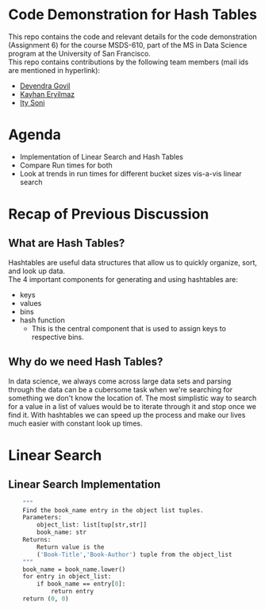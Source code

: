 # Code Demonstration for Hash Tables
This repo contains the code and relevant details for the code demonstration (Assignment 6) for the course MSDS-610, part of the MS in Data Science program at the University of San Francisco.  
This repo contains contributions by the following team members (mail ids are mentioned in hyperlink):
- [Devendra Govil](mailto:dgovil@dons.usfca.edu)
- [Kayhan Eryilmaz](mailto:kkeryilmaz@dons.usfca.edu)
- [Ity Soni](mailto:isoni@dons.usfca.edu)

# Agenda
- Implementation of Linear Search and Hash Tables
- Compare Run times for both
- Look at trends in run times for different bucket sizes vis-a-vis linear search

# Recap of Previous Discussion
## What are Hash Tables?
Hashtables are useful data structures that allow us to quickly organize, sort, and look up data.  
The 4 important components for generating and using hashtables are: 
- keys
- values
- bins
- hash function
    - This is the central component that is used to assign keys to respective bins.
## Why do we need Hash Tables?

In data science, we always come across large data sets and parsing through the data can be a cubersome task when we're searching for something we don't know the location of. The most simplistic way to search for a value in a list of values would be to iterate through it and stop once we find it. With hashtables we can speed up the process and make our lives much easier with constant look up times.

# Linear Search
## Linear Search Implementation
```def find_in_list(object_list, book_name):
    """
    Find the book_name entry in the object list tuples.
    Parameters:
        object_list: list[tup[str,str]]
        book_name: str
    Returns:
        Return value is the
        ('Book-Title','Book-Author') tuple from the object_list
    """
    book_name = book_name.lower()
    for entry in object_list:
        if book_name == entry[0]:
            return entry
    return (0, 0)
```
